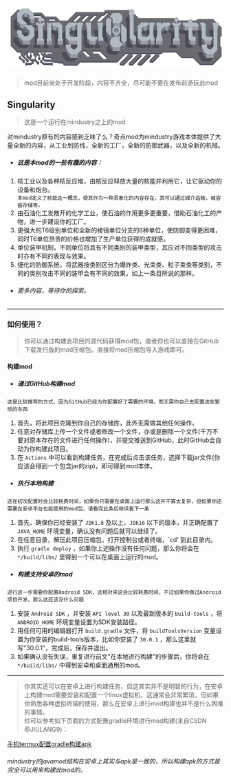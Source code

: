 ![image](assets/sprites-override/ui/logo.png)
---
>mod目前尚处于开发阶段，内容不齐全，尽可能不要在发布前游玩此mod
## Singularity
> 这是一个运行在mindustry之上的mod<br/>

对mindustry原有的内容感到乏味了么？奇点mod为mindustry游戏本体提供了大量全新的内容，从工业到防线，全新的工厂，全新的防御武器，以及全新的机械。
<br/>

- ##### 这是本mod的一些有趣的内容：
1. 核工业以及各种核反应堆，由核反应释放大量的核能并利用它，让它驱动你的设备和炮台。<br/>
  `本mod定义了核能这一概念，使其作为一种具象化的内容存在，其可以通过媒介运输，被容器存储等。` 
2. 由石油化工发散开的化学工业，使石油的作用更多更重要，借助石油化工的产物，进一步建设你的工厂。
3. 更强大的T6级别单位和全新的棱镜单位分支的6种单位，使防御变得更困难，同时T6单位昂贵的价格也增加了生产单位获得的成就感。
4. 单位装甲机制，不同单位将具有不同类别的装甲类型，其应对不同类型的攻击时亦有不同的表现与效果。
5. 细化的防御系统，将武器按类别区分为爆炸类、光束类、粒子束类等类别，不同的类别攻击不同的装甲会有不同的效果，如上一条目所说的那样。
- ###### 更多内容，等待你的探索。
-------
### 如何使用？
> 你可以通过构建此项目的源代码获得mod包，或者你也可以直接在GitHub下载发行版的mod压缩包。直接将mod压缩包导入游戏即可。

#### 构建mod

- ##### 通过GitHub构建mod<br/>
 `这是比较推荐的方式，因为GitHub已经为你配置好了需要的环境，而无需你自己去配置这些繁琐的东西` 

1. 首先，将此项目克隆到你自己的存储库，此外无需做其他任何操作。
2. 任意对存储库上传一个文件或者修改一个文件，亦或是删除一个文件(千万不要对原本存在的文件进行任何操作)，并提交推送到GitHub，此时GitHub会自动为你构建此项目。
3. 在 `Actions` 中可以看到构建任务，在完成后点击该任务，选择下载jar文件(你应该会得到一个包含jar的zip)，即可得到mod本体。

- ##### 执行本地构建<br/>
 `这在初次配置时会比较耗费时间，如果你只需要在桌面上运行那么这并不算太复杂，但如果你还需要在安卓平台也能使用的mod包，请看完此条后继续看下一条` 

1. 首先，确保你已经安装了 `JDK1.8` 及以上，`JDK16` 以下的版本，并正确配置了 `JAVA_HOME` 环境变量，确认没有问题后就可以继续了。
2. 在任意目录，解压此项目压缩包，打开控制台或者终端，`cd' 到此目录内。
3. 执行 `gradle deploy` ，如果你上述操作没有任何问题，那么你将会在 `*/build/libs/` 里得到一个可以在桌面上运行的mod。

- ##### 构建支持安卓的mod
 `进行这一步需要你配置Android SDK，这相对来说会比较耗费时间，不过如果你做过Android项目开发，那么这应该没什么问题` 

1. 安装 `Android SDK` ，并安装 `API level 30` 以及最新版本的 `build-tools` ，将 `ANDROID_HOME` 环境变量设置为SDK安装路径。
2. 用任何可用的编辑器打开 `build.gradle` 文件，将 `buildToolsVersion` 变量设置为你安装的build-tools版本，比如你安装了 `30.0.1` ，那么这里就写"30.0.1"，完成后，保存并退出。
3. 如果确认没有失误，重复进行前文"在本地进行构建"的步骤后，你将会在 `*/build/libs/` 中得到安卓和桌面通用的mod。
---
> 你其实还可以在安卓上进行构建任务，但这其实并不是明智的行为，在安卓上构建mod需要安装和配置一个linux虚拟机，这通常会非常繁琐，但如果你熟悉各种虚拟终端的使用，那么在安卓上进行mod构建也并不是什么困难的事情。<br/>
你可以参考如下页面的方式配置gradle环境进行mod构建(来自CSDN @JIULANG9)：

[手机termux配置gradle构建apk](https://blog.csdn.net/jiulang9/article/details/104445310)<br/>

###### mindustry的javamod结构在安卓上其实与apk是一致的，所以构建apk的方式是完全可以用来构建此mod的。
